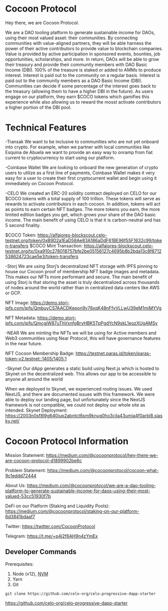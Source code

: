 # Cocoon Protocol

Hey there, we are Cocoon Protocol.

We are a DAO tooling platform to generate sustainable income for DAOs, using their most valued asset: their communities. By connecting communities with value-aligned partners, they will be able harness the power of their active contributors to provide value to blockchain companies. Value is provided by active participation in sponsored events, bounties, job opportunities, scholarships, and more. In return, DAOs will be able to grow their treasury and provide their community members with DAO Basic Income (DBI). 100% of the treasure is staked or added to AMMs to produce interest. Interest is paid out to the community on a regular basis. Interest is paid out to the community members as a DAO Basic Income (DBI). Communities can decide if some percentage of the interest goes back to the treasury (allowing them to have a higher DBI in the future). As users engage on our platform, they earn $COCO tokens which gamifies this experience while also allowing us to reward the mosst activate contributors a higher portion of the DBI pool.
 

# Technical Features

-Transak
We want to be inclusive to communities who are not yet onboard into crypto. For example, when we partner with local communities like Esquina de Abuela we want to provide an easy way to onramp from fiat current to cryptocurrency to start using our platform. 

-Coinbase Wallet
We are looking to onboard the new generation of crypto users to utilize as a first line of payments, Coinbase Wallet makes it very easy for a user to create their first cryptocurrent wallet and begin using it immediately on Cocoon Protocol.

-CELO
We created an ERC-20 solidity contract deployed on CELO for our $COCO tokens with a total supply of 100 trillion. These tokens will serve as rewards to activate contributors in each cocoon. In addition, tokens will act as points to earn certain NFT badges. The more tokens you earn, the more limited edition badges you get, which grows your share of the DAO basic income. The main benefit of using CELO is that it is carbon-neutral and has 5 second finality.

$COCO Token: https://alfajores-blockscout.celo-testnet.org/token/0xB9D2a1EaD58Ae83A186aDdF61BE96f55F1632c99/token-transfers
$COCO Mint Transaction: https://alfajores-blockscout.celo-testnet.org/tx/0xa910c278018757bfe2be05156127c4695b8b2bda13c8f8712538624723cae5e3/token-transfers

-Storj
We are using Storj’s decentralized NFT storage with IPFS pinning to house our Cocoon proof of membership NFT badge images and metadata. This makes our NFTs more performant and secure. The main benefit of using Storj is that storing the asset is truly decentralized across thousands of nodes around the world rather than in centralized data centers like AWS or GCP.

NFT Image: https://demo.storj-ipfs.com/ipfs/QmbuyCS7AACDKepon9v76xqK48nFfvVLLwU39eM1miMYVg

NFT Metadata: https://demo.storj-ipfs.com/ipfs/QmcgjW87uThVxnfgBrvHBK5TpPgdYcN9skL1eozXUgAMSy

-NEAR
We are minting the NFTs we will be using for Active members and Web3 communities using Near Protocol, this will have governance features in the near future.

NFT Cocoon Membership Badge: https://testnet.paras.id/token/paras-token-v2.testnet::1405/1405:1

-Skynet
Our dApp generates a static build using Next.js which is hosted to Skynet on the decentralized web. This allows our app to be accessible to anyone all around the world

When we deployed to Skynet, we experienced routing issues. We used NextJS, and there are documented issues with this framework. We were able to deploy our landing page, but unfortunately since the NextJS framework is not compatible, we could not deploy our whole site as intended. 
Skynet Deployment: https://2003n0sf8l9g640iup2abntct6sm9knug0ho3cjla43umia4f0arbl8.siasky.net/

# Cocoon Protocol Information

Mission Statement: https://medium.com/@cocoonprotocol/hey-there-we-are-cocoon-protocol-d1899902be6c

Problem Statement: https://medium.com/@cocoonprotocol/cocoon-what-9c1eddd72444

About Us: https://medium.com/@cocoonprotocol/we-are-a-dao-tooling-platform-to-generate-sustainable-income-for-daos-using-their-most-valued-53cc51930f7b

DeFi on our Platform (Staking and Liquidity Pools): https://medium.com/@cocoonprotocol/staking-on-our-platform-6d3841bdaaf7

Twitter: https://twitter.com/CocoonProtocol

Telegram: https://t.me/+p4j2f6AH9n4zYmEx


## Developer Commands
Prerequisites:

1. Node (v12), [NVM](https://github.com/nvm-sh/nvm)
2. Yarn
3. Git

```shell
git clone https://github.com/celo-org/celo-progressive-dapp-starter
```

https://github.com/celo-org/celo-progressive-dapp-starter


